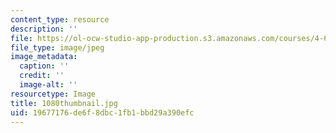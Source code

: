 ```yaml
---
content_type: resource
description: ''
file: https://ol-ocw-studio-app-production.s3.amazonaws.com/courses/4-614-religious-architecture-and-islamic-cultures-fall-2002/19677176de6f8dbc1fb1bbd29a390efc_1080thumbnail.jpg
file_type: image/jpeg
image_metadata:
  caption: ''
  credit: ''
  image-alt: ''
resourcetype: Image
title: 1080thumbnail.jpg
uid: 19677176-de6f-8dbc-1fb1-bbd29a390efc
---
```

